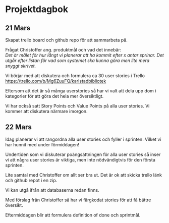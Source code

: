 # Projektdagbok

## 21 Mars

Skapat trello board och github repo för att sammarbeta på.

Frågat Christoffer ang. produktmål och vad det innebär:  
*Det är målet för hur långt vi planerar att ha kommit efter x antar sprinar. Det utgår efter listan för vad som systemet ska kunna göra men lite mera snyggt skrivet.*

Vi börjar med att diskutera och formulera ca 30 user stories i Trello https://trello.com/b/Mg6ZuuFQ/karlstadbibliotek 

Eftersom att det är så många userstories så har vi valt att dela upp dom i kategorier för att göra det hela mer översiktligt. 

Vi har också satt Story Points och Value Points på alla user stories. Vi kommer att diskutera närmare imorgon.


## 22 Mars

Idag planerar vi att rangordna alla user stories och fyller i sprinten. Vilket vi har hunnit med under förmiddagen!

Undertiden som vi diskuterar poängsättningen för alla user stories så inser vi att några user stories är viktiga, men inte nödvändigtvis för den första sprinten.

Lite samtal med Christoffer om allt ser bra ut. Det är ok att skicka trello länk och github repot i en zip. 

Vi kan utgå ifrån att databaserna redan finns. 

Med förslag från Christoffer så har vi färgkodat stories för att få bättre översikt. 

Eftermiddagen blir att formulera definition of done och sprintmål.


